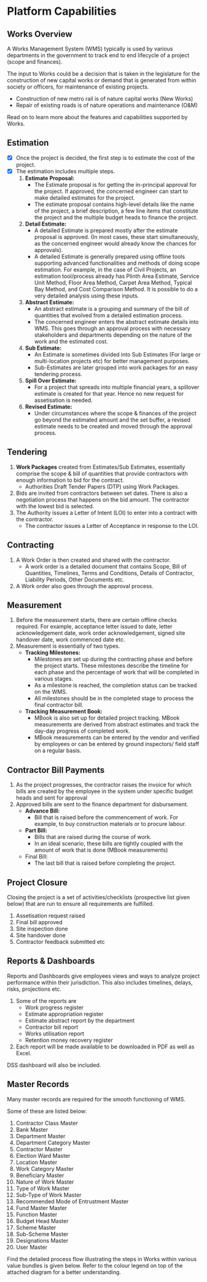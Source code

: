 # Platform Capabilities

## Works Overview

A Works Management System (WMS) typically is used by various departments in the government to track end to end lifecycle of a project (scope and finances).

The input to Works could be a decision that is taken in the legislature for the construction of new capital works or demand that is generated from within society or officers, for maintenance of existing projects.

* Construction of new metro rail is of nature capital works (New Works)
* Repair of existing roads is of nature operations and maintenance (O\&M)

Read on to learn more about the features and capabilities supported by Works.

## Estimation <a href="#_7lxspous6vj4" id="_7lxspous6vj4"></a>

* [x] Once the project is decided, the first step is to estimate the cost of the project.
* [x] The estimation includes multiple steps.
  1. **Estimate Proposal:**
     * The Estimate proposal is for getting the in-principal approval for the project. If approved, the concerned engineer can start to make detailed estimates for the project.
     * The estimate proposal contains high-level details like the name of the project, a brief description, a few line items that constitute the project and the multiple budget heads to finance the project.
  2. **Detail Estimate:**
     * A detailed Estimate is prepared mostly after the estimate proposal is approved. (In most cases, these start simultaneously, as the concerned engineer would already know the chances for approvals).
     * A detailed Estimate is generally prepared using offline tools supporting advanced functionalities and methods of doing scope estimation. For example, in the case of Civil Projects, an estimation tool/process already has Plinth Area Estimate, Service Unit Method, Floor Area Method, Carpet Area Method, Typical Bay Method, and Cost Comparison Method. It is possible to do a very detailed analysis using these inputs.
  3. **Abstract Estimate:**
     * An abstract estimate is a grouping and summary of the bill of quantities that evolved from a detailed estimation process.
     * The concerned engineer enters the abstract estimate details into WMS. This goes through an approval process with necessary stakeholders and departments depending on the nature of the work and the estimated cost.
  4. **Sub Estimate:**
     * An Estimate is sometimes divided into Sub Estimates (For large or multi-location projects etc) for better management purposes.
     * Sub-Estimates are later grouped into work packages for an easy tendering process.
  5. **Spill Over Estimate:**
     * For a project that spreads into multiple financial years, a spillover estimate is created for that year. Hence no new request for assetisation is needed.
  6. **Revised Estimate:**
     * Under circumstances where the scope & finances of the project go beyond the estimated amount and the set buffer, a revised estimate needs to be created and moved through the approval process.

## Tendering <a href="#_irv9nx28q2r3" id="_irv9nx28q2r3"></a>

1. **Work Packages** created from Estimates/Sub Estimates, essentially comprise the scope & bill of quantities that provide contractors with enough information to bid for the contract.
   * Authorities Draft Tender Papers (DTP) using Work Packages.
2. Bids are invited from contractors between set dates. There is also a negotiation process that happens on the bid amount. The contractor with the lowest bid is selected.
3. The Authority issues a Letter of Intent (LOI) to enter into a contract with the contractor.
   * The contractor issues a Letter of Acceptance in response to the LOI.

## Contracting <a href="#_yxkefd3kpmer" id="_yxkefd3kpmer"></a>

1. A Work Order is then created and shared with the contractor.
   * A work order is a detailed document that contains Scope, Bill of Quantities, Timelines, Terms and Conditions, Details of Contractor, Liability Periods, Other Documents etc.
2. A Work order also goes through the approval process.

## Measurement <a href="#_q6w3dto1rpzh" id="_q6w3dto1rpzh"></a>

1. Before the measurement starts, there are certain offline checks required. For example, acceptance letter issued to date, letter acknowledgement date, work order acknowledgement, signed site handover date, work commenced date etc.
2. Measurement is essentially of two types.
   * **Tracking Milestones:**
     * Milestones are set up during the contracting phase and before the project starts. These milestones describe the timeline for each phase and the percentage of work that will be completed in various stages.
     * As a milestone is reached, the completion status can be tracked on the WMS.
     * All milestones should be in the completed stage to process the final contractor bill.
   * **Tracking Measurement Book:**
     * MBook is also set up for detailed project tracking. MBook measurements are derived from abstract estimates and track the day-day progress of completed work.
     * MBook measurements can be entered by the vendor and verified by employees or can be entered by ground inspectors/ field staff on a regular basis.

## Contractor Bill Payments <a href="#_t8dle02vzju0" id="_t8dle02vzju0"></a>

1. As the project progresses, the contractor raises the invoice for which bills are created by the employee in the system under specific budget heads and sent for approval
2. Approved bills are sent to the finance department for disbursement.
   * **Advance Bill:**
     * Bill that is raised before the commencement of work. For example, to buy construction materials or to procure labour.
   * **Part Bill:**
     * Bills that are raised during the course of work.
     * In an ideal scenario, these bills are tightly coupled with the amount of work that is done (MBook measurements)
   * Final Bill:
     * The last bill that is raised before completing the project.

## Project Closure <a href="#_pnzn1sroolt" id="_pnzn1sroolt"></a>

Closing the project is a set of activities/checklists (prospective list given below) that are run to ensure all requirements are fulfilled.

1. Assetisation request raised
2. Final bill approved
3. Site inspection done
4. Site handover done
5. Contractor feedback submitted etc

## Reports & Dashboards <a href="#_y5y46t164a4t" id="_y5y46t164a4t"></a>

Reports and Dashboards give employees views and ways to analyze project performance within their jurisdiction. This also includes timelines, delays, risks, projections etc.

1. Some of the reports are
   * Work progress register
   * Estimate appropriation register
   * Estimate abstract report by the department
   * Contractor bill report
   * Works utilisation report
   * Retention money recovery register
2. Each report will be made available to be downloaded in PDF as well as Excel.

DSS dashboard will also be included.

## Master Records

Many master records are required for the smooth functioning of WMS.

Some of these are listed below:

1. Contractor Class Master
2. Bank Master
3. Department Master
4. Department Category Master
5. Contractor Master
6. Election Ward Master
7. Location Master
8. Work Category Master
9. Beneficiary Master
10. Nature of Work Master
11. Type of Work Master
12. Sub-Type of Work Master
13. Recommended Mode of Entrustment Master
14. Fund Master Master
15. Function Master
16. Budget Head Master
17. Scheme Master
18. Sub-Scheme Master
19. Designations Master
20. User Master

Find the detailed process flow illustrating the steps in Works within various value bundles is given below. Refer to the colour legend on top of the attached diagram for a better understanding.

<figure><img src="../.gitbook/assets/image (14).png" alt=""><figcaption></figcaption></figure>
